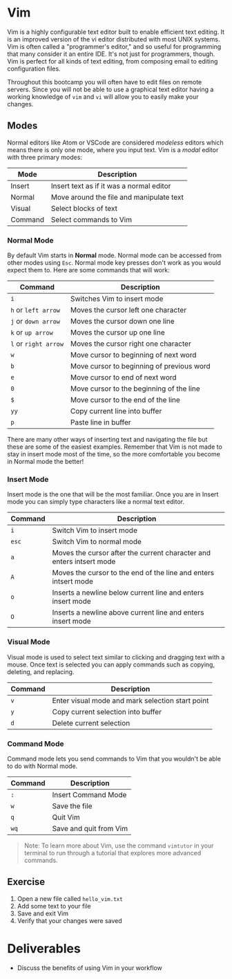 # Vim
Vim is a highly configurable text editor built to enable efficient text editing.
It is an improved version of the vi editor distributed with most UNIX systems.
Vim is often called a "programmer's editor," and so useful for programming that
many consider it an entire IDE. It's not just for programmers, though. Vim is
perfect for all kinds of text editing, from composing email to editing
configuration files.

Throughout this bootcamp you will often have to edit files on remote servers.
Since you will not be able to use a graphical text editor having a working
knowledge of `vim` and `vi` will allow you to easily make your changes.

## Modes
Normal editors like Atom or VSCode are considered _modeless_ editors which
means there is only one mode, where you input text. Vim is a _modal_ editor
with three primary modes:

| Mode | Description |
| ---- | ----------- |
| Insert | Insert text as if it was a normal editor |
| Normal | Move around the file and manipulate text |
| Visual | Select blocks of text |
| Command | Select commands to Vim |

### Normal Mode
By default Vim starts in **Normal** mode. Normal mode can be accessed from
other modes using `Esc`. Normal mode key presses don't work as you would
expect them to. Here are some commands that will work:

| Command | Description |
| ---- | ----------- |
| `i` | Switches Vim to insert mode |
| `h` or `left arrow` | Moves the cursor left one character |
| `j` or `down arrow` | Moves the cursor down one line |
| `k` or `up arrow` | Moves the cursor up one line |
| `l` or `right arrow` | Moves the cursor right one character |
| `w` | Move cursor to beginning of next word |
| `b` | Move cursor to beginning of previous word |
| `e` | Move cursor to end of next word |
| `0` | Move cursor to the beginning of the line |
| `$` | Move cursor to the end of the line |
| `yy` | Copy current line into buffer |
| `p` | Paste line in buffer |

There are many other ways of inserting text and navigating the file but these are
some of the easiest examples. Remember that Vim is not made to stay in insert mode
most of the time, so the more comfortable you become in Normal mode the better!

### Insert Mode
Insert mode is the one that will be the most familiar. Once you are in Insert mode
you can simply type characters like a normal text editor.

| Command | Description |
| ---- | ----------- |
| `i` | Switch Vim to insert mode |
| `esc` | Switch Vim to normal mode |
| `a` | Moves the cursor after the current character and enters intsert mode |
| `A` | Moves the cursor to the end of the line and enters intsert mode |
| `o` | Inserts a newline below current line and enters insert mode |
| `O` | Inserts a newline above current line and enters insert mode |

### Visual Mode
Visual mode is used to select text similar to clicking and dragging text with
a mouse. Once text is selected you can apply commands such as copying, deleting,
and replacing.

| Command | Description |
| ---- | ----------- |
| `v` | Enter visual mode and mark selection start point |
| `y` | Copy current selection into buffer |
| `d` | Delete current selection |

### Command Mode
Command mode lets you send commands to Vim that you wouldn't be able to do with
Normal mode.

| Command | Description |
| ---- | ----------- |
| `:` | Insert Command Mode |
| `w` | Save the file |
| `q` | Quit Vim |
| `wq`| Save and quit from Vim |

> Note:
> To learn more about Vim, use the command `vimtutor` in your terminal to
> run through a tutorial that explores more advanced commands.

## Exercise
1. Open a new file called `hello_vim.txt`
2. Add some text to your file
3. Save and exit Vim
4. Verify that your changes were saved

# Deliverables
- Discuss the benefits of using Vim in your workflow
